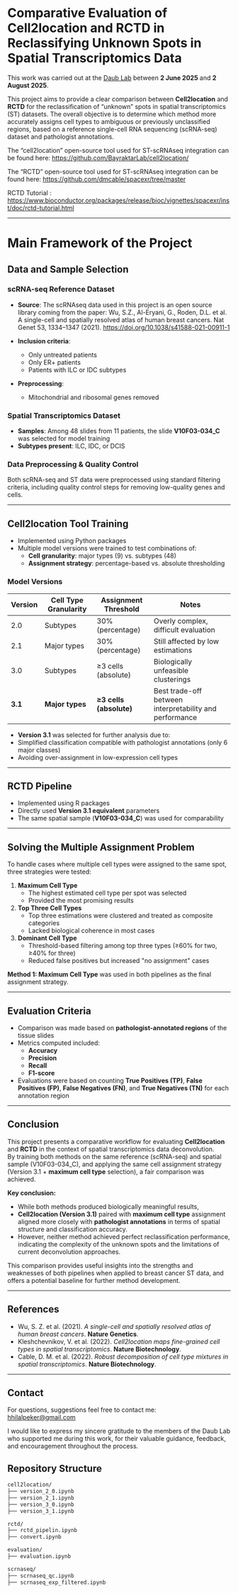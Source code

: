 # Comparative Evaluation of Cell2location and RCTD in Reclassifying Unknown Spots in Spatial Transcriptomics Data 

This work was carried out at the [Daub Lab](https://www.daublab.org/) between **2 June 2025** and **2 August 2025**.  

This project aims to provide a clear comparison between **Cell2location** and **RCTD** for the reclassification of “unknown” spots in spatial transcriptomics (ST) datasets. The overall objective is to determine which method more accurately assigns cell types to ambiguous or previously unclassified regions, based on a reference single-cell RNA sequencing (scRNA-seq) dataset and pathologist annotations.

The “cell2location” open-source tool used for ST-scRNAseq integration can be found here: https://github.com/BayraktarLab/cell2location/

The “RCTD” open-source tool used for ST-scRNAseq integration can be found here: https://github.com/dmcable/spacexr/tree/master

RCTD Tutorial : https://www.bioconductor.org/packages/release/bioc/vignettes/spacexr/inst/doc/rctd-tutorial.html


---
# Main Framework of the Project
## Data and Sample Selection

### scRNA-seq Reference Dataset
- **Source**: The scRNAseq data used in this project is an open source library coming from the paper: Wu, S.Z., Al-Eryani, G., Roden, D.L. et al. A single-cell and spatially resolved atlas of human breast cancers. Nat Genet 53, 1334–1347 (2021). https://doi.org/10.1038/s41588-021-00911-1

- **Inclusion criteria**:
  - Only untreated patients
  - Only ER+ patients
  - Patients with ILC or IDC subtypes
- **Preprocessing**:
  - Mitochondrial and ribosomal genes removed

### Spatial Transcriptomics Dataset
- **Samples**: Among 48 slides from 11 patients, the slide **V10F03-034_C** was selected for model training
- **Subtypes present**: ILC, IDC, or DCIS

### Data Preprocessing & Quality Control
Both scRNA-seq and ST data were preprocessed using standard filtering criteria, including quality control steps for removing low-quality genes and cells.

---

## Cell2location Tool Training
- Implemented using Python packages
- Multiple model versions were trained to test combinations of:
  - **Cell granularity**: major types (9) vs. subtypes (48)
  - **Assignment strategy**: percentage-based vs. absolute thresholding

### Model Versions
| Version | Cell Type Granularity | Assignment Threshold | Notes |
|--------|-------------------------|------------------------|-------|
| 2.0 | Subtypes | 30% (percentage) | Overly complex, difficult evaluation |
| 2.1 | Major types | 30% (percentage) | Still affected by low estimations |
| 3.0 | Subtypes | ≥3 cells (absolute) | Biologically unfeasible clusterings |
| **3.1** | **Major types** | **≥3 cells (absolute)** | Best trade-off between interpretability and performance |

- **Version 3.1** was selected for further analysis due to:
- Simplified classification compatible with pathologist annotations (only 6 major classes)
- Avoiding over-assignment in low-expression cell types

---

## RCTD Pipeline

- Implemented using R packages
- Directly used **Version 3.1 equivalent** parameters
- The same spatial sample (**V10F03-034_C**) was used for comparability

---

## Solving the Multiple Assignment Problem

To handle cases where multiple cell types were assigned to the same spot, three strategies were tested:

1. **Maximum Cell Type**
   - The highest estimated cell type per spot was selected
   - Provided the most promising results
2. **Top Three Cell Types**
   - Top three estimations were clustered and treated as composite categories
   - Lacked biological coherence in most cases
3. **Dominant Cell Type**
   - Threshold-based filtering among top three types (≥60% for two, ≥40% for three)
   - Reduced false positives but increased "no assignment" cases

**Method 1: Maximum Cell Type** was used in both pipelines as the final assignment strategy.

---

## Evaluation Criteria

- Comparison was made based on **pathologist-annotated regions** of the tissue slides
- Metrics computed included:
  - **Accuracy**
  - **Precision**
  - **Recall**
  - **F1-score**
- Evaluations were based on counting **True Positives (TP)**, **False Positives (FP)**, **False Negatives (FN)**, and **True Negatives (TN)** for each annotation region

---
## Conclusion

This project presents a comparative workflow for evaluating **Cell2location** and **RCTD** in the context of spatial transcriptomics data deconvolution.  
By training both methods on the same reference (scRNA-seq) and spatial sample (V10F03-034_C), and applying the same cell assignment strategy (Version 3.1 + **maximum cell type** selection), a fair comparison was achieved.

**Key conclusion:**
- While both methods produced biologically meaningful results,
- **Cell2location (Version 3.1)** paired with **maximum cell type** assignment aligned more closely with **pathologist annotations** in terms of spatial structure and classification accuracy.
- However, neither method achieved perfect reclassification performance, indicating the complexity of the unknown spots and the limitations of current deconvolution approaches.

This comparison provides useful insights into the strengths and weaknesses of both pipelines when applied to breast cancer ST data, and offers a potential baseline for further method development.

---
## References

- Wu, S. Z. et al. (2021). *A single-cell and spatially resolved atlas of human breast cancers*. **Nature Genetics**.  
- Kleshchevnikov, V. et al. (2022). *Cell2location maps fine-grained cell types in spatial transcriptomics*. **Nature Biotechnology**.  
- Cable, D. M. et al. (2022). *Robust decomposition of cell type mixtures in spatial transcriptomics*. **Nature Biotechnology**.  

---

## Contact

For questions, suggestions feel free to contact me:  
[hhilalpeker@gmail.com](mailto:hhilalpeker@gmail.com)

I would like to express my sincere gratitude to the members of the Daub Lab who supported me during this work, for their valuable guidance, feedback, and encouragement throughout the process.

## Repository Structure

```bash
cell2location/
├── version_2_0.ipynb
├── version_2_1.ipynb
├── version_3_0.ipynb
├── version_3_1.ipynb 

rctd/
├── rctd_pipelin.ipynb
├── convert.ipynb

evaluation/
├── evaluation.ipynb

scrnaseq/
├── scrnaseq_qc.ipynb
├── scrnaseq_exp_filtered.ipynb
